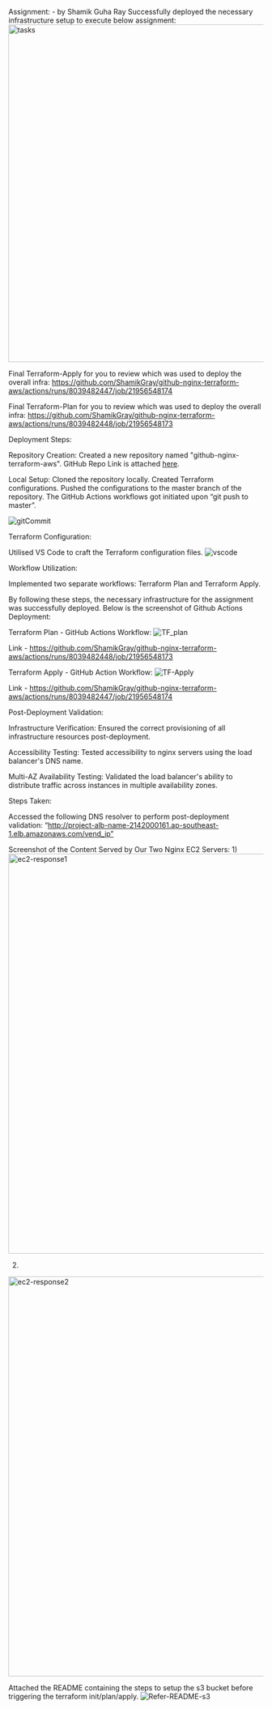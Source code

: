 Assignment: - by Shamik Guha Ray
Successfully deployed the necessary infrastructure setup to execute below assignment:
<img width="667" alt="tasks" src="https://github.com/ShamikGray/github-nginx-terraform-aws/assets/158448051/26ce8db0-9898-421a-9187-bf80fdfab4a8">

Final Terraform-Apply for you to review which was used to deploy the overall infra:
https://github.com/ShamikGray/github-nginx-terraform-aws/actions/runs/8039482447/job/21956548174

Final Terraform-Plan for you to review which was used to deploy the overall infra:
https://github.com/ShamikGray/github-nginx-terraform-aws/actions/runs/8039482448/job/21956548173

Deployment Steps:

Repository Creation:
Created a new repository named "github-nginx-terraform-aws".
GitHub Repo Link is attached [here](https://github.com/ShamikGray/github-nginx-terraform-aws).

Local Setup:
Cloned the repository locally.
Created Terraform configurations.
Pushed the configurations to the master branch of the repository. The GitHub Actions workflows got initiated upon “git push to master”.
 
![gitCommit](https://github.com/ShamikGray/github-nginx-terraform-aws/assets/158448051/f124a45c-8a0f-4984-8987-270e753f890b)


Terraform Configuration:

Utilised VS Code to craft the Terraform configuration files.
![vscode](https://github.com/ShamikGray/github-nginx-terraform-aws/assets/158448051/8044ae7f-04d2-4ef5-aea1-d75b4853a581)


Workflow Utilization:

Implemented two separate workflows: Terraform Plan and Terraform Apply.

By following these steps, the necessary infrastructure for the assignment was successfully deployed. Below is the screenshot of Github Actions Deployment:

Terraform Plan - GitHub Actions Workflow:
![TF_plan](https://github.com/ShamikGray/github-nginx-terraform-aws/assets/158448051/057cbe94-bce9-471e-bc68-09df2d5f0d2a)

Link - https://github.com/ShamikGray/github-nginx-terraform-aws/actions/runs/8039482448/job/21956548173

Terraform Apply - GitHub Action Workflow:
![TF-Apply](https://github.com/ShamikGray/github-nginx-terraform-aws/assets/158448051/20edf3ed-9aa9-4091-8d73-27b3850d8f7f)

Link - https://github.com/ShamikGray/github-nginx-terraform-aws/actions/runs/8039482447/job/21956548174


Post-Deployment Validation:

Infrastructure Verification:
Ensured the correct provisioning of all infrastructure resources post-deployment.

Accessibility Testing:
Tested accessibility to nginx servers using the load balancer's DNS name.

Multi-AZ Availability Testing:
Validated the load balancer's ability to distribute traffic across instances in multiple availability zones.

Steps Taken:

Accessed the following DNS resolver to perform post-deployment validation:
“http://project-alb-name-2142000161.ap-southeast-1.elb.amazonaws.com/vend_ip”


Screenshot of the Content Served by Our Two Nginx EC2 Servers:
1) 
<img width="790" alt="ec2-response1" src="https://github.com/ShamikGray/github-nginx-terraform-aws/assets/158448051/588d5b57-fc65-4520-a5b7-927c8fe67f44">


2)
<img width="790" alt="ec2-response2" src="https://github.com/ShamikGray/github-nginx-terraform-aws/assets/158448051/e222155b-49dd-408d-9498-f367ffa803c4">




Attached the README containing the steps to setup the s3 bucket before triggering the terraform init/plan/apply.
![Refer-README-s3](https://github.com/ShamikGray/github-nginx-terraform-aws/assets/158448051/7ed29795-72c5-494f-8e3b-3cba367ad7d1)
